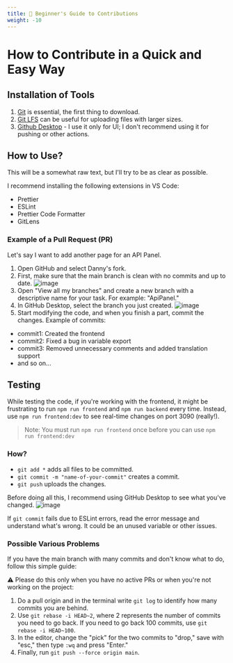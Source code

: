 ```yaml
---
title: 🙌 Beginner's Guide to Contributions
weight: -10
---
```

# How to Contribute in a Quick and Easy Way

## Installation of Tools

1. [Git](https://git-scm.com/downloads) is essential, the first thing to download.
2. [Git LFS](https://git-lfs.com/) can be useful for uploading files with larger sizes.
3. [Github Desktop](https://desktop.github.com/) - I use it only for UI; I don't recommend using it for pushing or other actions.

## How to Use?

This will be a somewhat raw text, but I'll try to be as clear as possible.

I recommend installing the following extensions in VS Code:
- Prettier
- ESLint
- Prettier Code Formatter
- GitLens

### Example of a Pull Request (PR)

Let's say I want to add another page for an API Panel.

1. Open GitHub and select Danny's fork.
2. First, make sure that the main branch is clean with no commits and up to date.
   ![image](https://github.com/Berry-13/LibreChat/assets/81851188/4d627ee7-0f59-458f-8723-4f0eae447dd9)
3. Open "View all my branches" and create a new branch with a descriptive name for your task. For example: "ApiPanel."
4. In GitHub Desktop, select the branch you just created.
   ![image](https://github.com/Berry-13/LibreChat/assets/81851188/dd4374b8-419a-4406-97a3-999ba4118397)
5. Start modifying the code, and when you finish a part, commit the changes.
Example of commits:
- commit1: Created the frontend
- commit2: Fixed a bug in variable export
- commit3: Removed unnecessary comments and added translation support
- and so on...

## Testing

While testing the code, if you're working with the frontend, it might be frustrating to run `npm run frontend` and `npm run backend` every time. Instead, use `npm run frontend:dev` to see real-time changes on port 3090 (really!).

> Note: You must run `npm run frontend` once before you can use `npm run frontend:dev`

### How?

- `git add *` adds all files to be committed.
- `git commit -m "name-of-your-commit"` creates a commit.
- `git push` uploads the changes.

Before doing all this, I recommend using GitHub Desktop to see what you've changed.
   ![image](https://github.com/Berry-13/LibreChat/assets/81851188/a04a7e81-7c75-4c77-8463-d35f603bedf7)

If `git commit` fails due to ESLint errors, read the error message and understand what's wrong. It could be an unused variable or other issues.

### Possible Various Problems

If you have the main branch with many commits and don't know what to do, follow this simple guide:

⚠️ Please do this only when you have no active PRs or when you're not working on the project:

1. Do a pull origin and in the terminal write `git log` to identify how many commits you are behind.
2. Use `git rebase -i HEAD~2`, where 2 represents the number of commits you need to go back. If you need to go back 100 commits, use `git rebase -i HEAD~100`.
3. In the editor, change the "pick" for the two commits to "drop," save with "esc," then type `:wq` and press "Enter."
4. Finally, run `git push --force origin main`.

